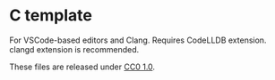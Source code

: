 # C template

For VSCode-based editors and Clang. Requires CodeLLDB extension. clangd extension is recommended.

These files are released under [CC0 1.0](LICENSE).